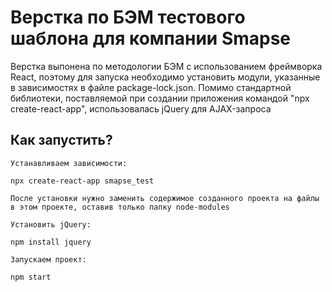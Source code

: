 # Верстка по БЭМ тестового шаблона для компании Smapse 
Верстка выпонена по методологии БЭМ с использованием фреймворка React, поэтому для запуска необходимо установить модули, указанные в зависимостях в файле package-lock.json.
Помимо стандартной библиотеки, поставляемой при создании приложения командой "npx create-react-app", использовалась jQuery для AJAX-запроса

## Как запустить?
````
Устанавливаем зависимости:

npx create-react-app smapse_test
````
````
После установки нужно заменить содержимое созданного проекта на файлы в этом проекте, оставив только папку node-modules
````
````
Установить jQuery:

npm install jquery
````
````
Запускаем проект:

npm start
```` 